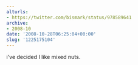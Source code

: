 ```yaml
---
alturls:
- https://twitter.com/bismark/status/978589641
archive:
- 2008-10
date: '2008-10-28T06:25:04+00:00'
slug: '1225175104'
---
```


i've decided I like mixed nuts.

